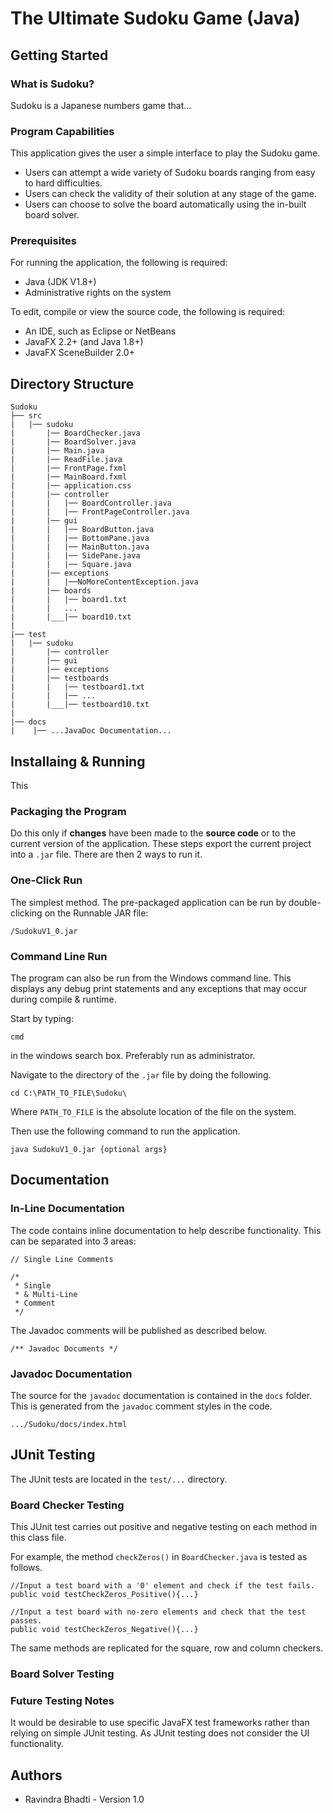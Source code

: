 # The Ultimate Sudoku Game (Java)

## **Getting Started**

### What is Sudoku?
Sudoku is a Japanese numbers game that...

### Program Capabilities
This application gives the user a simple interface to play the Sudoku game.

* Users can attempt a wide variety of Sudoku boards ranging from easy to hard difficulties.
* Users can check the validity of their solution at any stage of the game.
* Users can choose to solve the board automatically using the in-built board solver.

### Prerequisites
For running the application, the following is required:
* Java (JDK V1.8+)
* Administrative rights on the system

To edit, compile or view the source code, the following is required:
* An IDE, such as Eclipse or NetBeans
* JavaFX 2.2+ (and Java 1.8+)
* JavaFX SceneBuilder 2.0+

## **Directory Structure**
```
Sudoku
├── src
|   |── sudoku
|       |── BoardChecker.java
|       |── BoardSolver.java
|       |── Main.java
|       |── ReadFile.java
|       |── FrontPage.fxml
|       |── MainBoard.fxml
|       |── application.css
|       |── controller
|       |   |── BoardController.java
|       |   |── FrontPageController.java
|       |── gui
|       |   |── BoardButton.java
|       |   |── BottomPane.java
|       |   |── MainButton.java
|       |   |── SidePane.java
|       |   |── Square.java
|       |── exceptions
|       |   |──NoMoreContentException.java
|       |── boards
|       |   |── board1.txt
|       |   ...
|       |___|── board10.txt
|
|── test
|   |── sudoku
|       |── controller
|       |── gui
|       |── exceptions
|       |── testboards
|       |   |── testboard1.txt
|       |   |── ...
|       |___|── testboard10.txt
|
|── docs
|    |── ...JavaDoc Documentation...
```
## **Installaing & Running**
This
### Packaging the Program
Do this only if **changes** have been made to the **source code** or to the current version of the application. These steps export the current project into a ```.jar``` file. There are then 2 ways to run it.

### One-Click Run
The simplest method. The pre-packaged application can be run by double-clicking on the Runnable JAR file:
```
/SudokuV1_0.jar
```
### Command Line Run
The program can also be run from the Windows command line. This displays any debug print statements and any exceptions that may occur during compile & runtime.

Start by typing:
 ```
 cmd

 ```
 in the windows search box. Preferably run as administrator.

Navigate to the directory of the ```.jar``` file by doing the following.

```
cd C:\PATH_TO_FILE\Sudoku\
```
Where ```PATH_TO_FILE``` is the absolute location of the file on the system.

Then use the following command to run the application.
```
java SudokuV1_0.jar {optional args}
```

## **Documentation**

### In-Line Documentation
The code contains inline documentation to help describe functionality. This can be separated into 3 areas:
```
// Single Line Comments
```
```
/*
 * Single  
 * & Multi-Line
 * Comment
 */
```
The Javadoc comments will be published as described below.
```
/** Javadoc Documents */
```

### Javadoc Documentation
The source for the ```javadoc``` documentation is contained in the ```docs``` folder. This is generated from the ```javadoc``` comment styles in the code.
```
.../Sudoku/docs/index.html
```

## **JUnit Testing**
The JUnit tests are located in the ```test/...``` directory.

### Board Checker Testing
This JUnit test carries out positive and negative testing on each method in this class file.

For example, the method ```checkZeros()``` in ```BoardChecker.java``` is tested as follows.
```
//Input a test board with a '0' element and check if the test fails.
public void testCheckZeros_Positive(){...}

//Input a test board with no-zero elements and check that the test passes.
public void testCheckZeros_Negative(){...}
```

The same methods are replicated for the square, row and column checkers.


### Board Solver Testing

### Future Testing Notes
It would be desirable to use specific JavaFX test frameworks rather than relying on simple JUnit testing. As JUnit testing does not consider the UI functionality.

## **Authors**
* Ravindra Bhadti - Version 1.0
